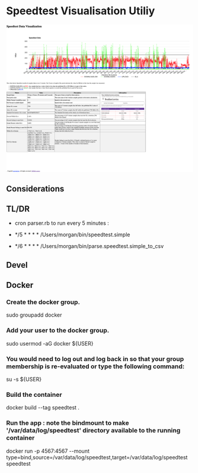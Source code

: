 # Speedtest Visualisation Utiliy
![Sppedtest Visualisation](https://github.com/morganism/speedtest-viz/blob/master/images/page_speedtest-viz_app_mainpage.png?raw=true)

## Considerations

## TL/DR

- cron parser.rb to run every 5 minutes : 

- */5 * * * * /Users/morgan/bin/speedtest.simple

- */6 * * * * /Users/morgan/bin/parse.speedtest.simple_to_csv


## Devel


## Docker

### Create the docker group.

sudo groupadd docker

### Add your user to the docker group.

sudo usermod -aG docker ${USER}

### You would need to log out and log back in so that your group membership is re-evaluated or type the following command:

su -s ${USER}

### Build the container

docker build --tag speedtest .

### Run the app : note the bindmount to make '/var/data/log/speedtest' directory available to the running container

docker run -p 4567:4567 --mount type=bind,source=/var/data/log/speedtest,target=/var/data/log/speedtest speedtest
